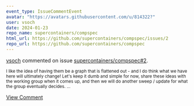 ```yaml
---
event_type: IssueCommentEvent
avatar: "https://avatars.githubusercontent.com/u/814322?"
user: vsoch
date: 2024-01-23
repo_name: supercontainers/compspec
html_url: https://github.com/supercontainers/compspec/issues/2
repo_url: https://github.com/supercontainers/compspec
---
```


<a href='https://github.com/vsoch' target='_blank'>vsoch</a> commented on issue <a href='https://github.com/supercontainers/compspec/issues/2' target='_blank'>supercontainers/compspec#2</a>.

<small>I like the idea of having them be a graph that is flattened out - and I do think what we have here will ultimately change! Let's keep it dumb and simple for now, share these ideas with the working group when it comes up, and then we will do another sweep / update for what the group eventually decides. ...</small>

<a href='https://github.com/supercontainers/compspec/issues/2' target='_blank'>View Comment</a>